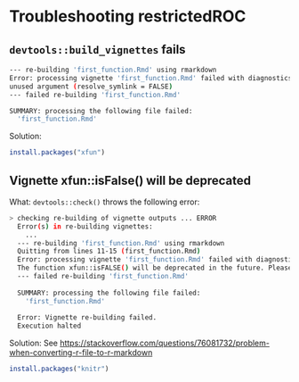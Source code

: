 # Troubleshooting restrictedROC

## ``devtools::build_vignettes`` fails

```bash
--- re-building 'first_function.Rmd' using rmarkdown
Error: processing vignette 'first_function.Rmd' failed with diagnostics:
unused argument (resolve_symlink = FALSE)
--- failed re-building 'first_function.Rmd'

SUMMARY: processing the following file failed:
  'first_function.Rmd'
```

Solution: 

```r
install.packages("xfun")
```

## Vignette xfun::isFalse() will be deprecated

What:    ``devtools::check()`` throws the following error:

```bash
> checking re-building of vignette outputs ... ERROR
  Error(s) in re-building vignettes:
    ...
  --- re-building 'first_function.Rmd' using rmarkdown
  Quitting from lines 11-15 (first_function.Rmd) 
  Error: processing vignette 'first_function.Rmd' failed with diagnostics:
  The function xfun::isFALSE() will be deprecated in the future. Please consider using base::isFALSE(x) or identical(x, FALSE) instead.
  --- failed re-building 'first_function.Rmd'
  
  SUMMARY: processing the following file failed:
    'first_function.Rmd'
  
  Error: Vignette re-building failed.
  Execution halted
```
    
Solution: See https://stackoverflow.com/questions/76081732/problem-when-converting-r-file-to-r-markdown

```r
install.packages("knitr")
```
